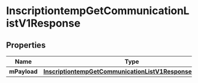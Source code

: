 
# InscriptiontempGetCommunicationListV1Response

## Properties
| Name | Type | Description | Notes |
| ------------ | ------------- | ------------- | ------------- |
| **mPayload** | [**InscriptiontempGetCommunicationListV1ResponseMPayload**](InscriptiontempGetCommunicationListV1ResponseMPayload.md) |  |  |



